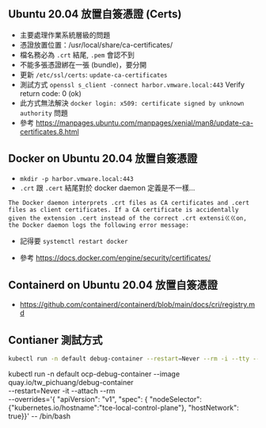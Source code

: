 ## Ubuntu 20.04 放置自簽憑證 (Certs)
- 主要處理作業系統層級的問題
- 憑證放置位置：/usr/local/share/ca-certificates/
- 檔名務必為 `.crt` 結尾, `.pem` 會認不到
- 不能多張憑證綁在一張 (bundle)，要分開
- 更新 `/etc/ssl/certs`: `update-ca-certificates`
- 測試方式 `openssl s_client -connect harbor.vmware.local:443` Verify return code: 0 (ok)
- 此方式無法解決 `docker login: x509: certificate signed by unknown authority` 問題
- 參考 https://manpages.ubuntu.com/manpages/xenial/man8/update-ca-certificates.8.html

## Docker on Ubuntu 20.04 放置自簽憑證

- `mkdir -p harbor.vmware.local:443`
- `.crt` 跟 `.cert` 結尾對於 docker daemon 定義是不一樣...
```
The Docker daemon interprets .crt files as CA certificates and .cert files as client certificates. If a CA certificate is accidentally given the extension .cert instead of the correct .crt extensiㄍㄍon, the Docker daemon logs the following error message:
```
- 記得要 `systemctl restart docker`

- 參考 https://docs.docker.com/engine/security/certificates/


## Containerd on Ubuntu 20.04 放置自簽憑證


- https://github.com/containerd/containerd/blob/main/docs/cri/registry.md


## Contianer 測試方式

```bash
kubectl run -n default debug-container --restart=Never --rm -i --tty --image harbor.vmware.local/library/debug-container --overrides='{ "apiVersion": "v1", "spec": { "nodeSelector":{"kubernetes.io/hostname":"dev-02180200-md-0-5b77768dcc-29qtk"}}}' -- /bin/bash
```

kubectl run -n default ocp-debug-container --image quay.io/tw_pichuang/debug-container \
  --restart=Never -it --attach --rm \
  --overrides='{ "apiVersion": "v1", "spec": { "nodeSelector":{"kubernetes.io/hostname":"tce-local-control-plane"}, "hostNetwork": true}}' -- /bin/bash
